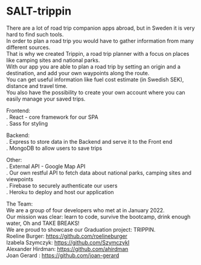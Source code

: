 # SALT-trippin

There are a lot of road trip companion apps abroad, but in Sweden it is very hard to find such tools.<br>
In order to plan a road trip you would have to gather information from many different sources.<br>
That is why we created Trippin, a road trip planner with a focus on places like camping sites and national parks.<br>
With our app you are able to plan a road trip by setting an origin and a destination, and add your own waypoints along the route.<br>
You can get useful information like fuel cost estimate (in Swedish SEK), distance and travel time.<br>
You also have the possibility to create your own account where you can easily manage your saved trips.<br>

Frontend:<br>
. React - core framework for our SPA<br>
. Sass for styling<br>

Backend:<br>
. Express to store data in the Backend and serve it to the Front end<br>
. MongoDB to allow users to save trips<br>

Other:<br>
. External API - Google Map API<br>
. Our own restful API to fetch data about national parks, camping sites and viewpoints<br>
. Firebase to securely authenticate our users<br>
. Heroku to deploy and host our application<br>

The Team:<br>
We are a group of four developers who met at </salt> in January 2022.<br>
Our mission was clear: learn to code, survive the bootcamp, drink enough water, Oh and TAKE BREAKS!<br>
We are proud to showcase our Graduation project: TRIPPIN.<br>
Roeline Burger: https://github.com/roelineburger<br>
Izabela Szymczyk: https://github.com/SzymczykI<br>
Alexander Hirdman: https://github.com/ahirdman<br>
Joan Gerard : https://github.com/joan-gerard<br>






